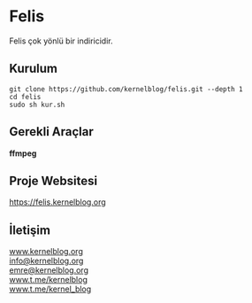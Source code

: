 # Felis

Felis çok yönlü bir indiricidir.

## Kurulum
`git clone https://github.com/kernelblog/felis.git --depth 1`<br>
`cd felis`<br>
`sudo sh kur.sh`
 
## Gerekli Araçlar
**ffmpeg**

## Proje Websitesi
https://felis.kernelblog.org

## İletişim
www.kernelblog.org <br>
info@kernelblog.org <br>
emre@kernelblog.org <br>
www.t.me/kernelblog <br>
www.t.me/kernel_blog <br>
